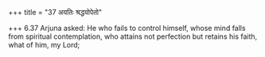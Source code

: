 +++
title = "37 अयतिः श्रद्धयोपेतो"

+++
6.37 Arjuna asked: He who fails to control himself, whose mind falls
from spiritual contemplation, who attains not perfection but retains his
faith, what of him, my Lord;
